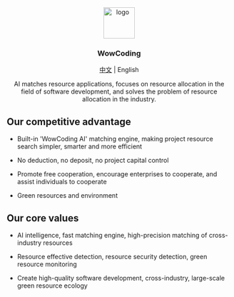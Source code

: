<div align="center">
  <img style="width:70px;height:70px" src="https://github.com/wowcodinglabs/.github/assets/52912949/df658ee3-a7e8-4caf-baf6-254bfe12f9a1" alt="logo">
  <h3>WowCoding</h3>
  <p><a href="./README.md">中文</a> | English</p>
  AI matches resource applications, focuses on resource allocation in the field of software development, and solves the problem of resource allocation in the industry.
</div>


## Our competitive advantage

- Built-in 'WowCoding AI' matching engine, making project resource search simpler, smarter and more efficient

- No deduction, no deposit, no project capital control

- Promote free cooperation, encourage enterprises to cooperate, and assist individuals to cooperate

- Green resources and environment

## Our core values

- AI intelligence, fast matching engine, high-precision matching of cross-industry resources

- Resource effective detection, resource security detection, green resource monitoring

- Create high-quality software development, cross-industry, large-scale green resource ecology
